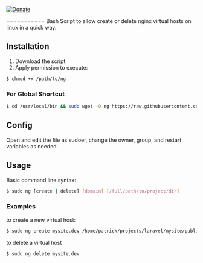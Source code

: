 [![Donate](https://img.shields.io/badge/Donate-PayPal-green.svg)](https://www.paypal.com/cgi-bin/webscr?cmd=_s-xclick&hosted_button_id=Y2JHAQRU77CCE)

===========
Bash Script to allow create or delete nginx virtual hosts on linux in a quick way.

## Installation ##

1. Download the script
2. Apply permission to execute:

```
$ chmod +x /path/to/ng
```

### For Global Shortcut ###

```bash
$ cd /usr/local/bin && sudo wget -O ng https://raw.githubusercontent.com/patrickcurl/ngTool/master/ng && sudo chmod +x /usr/local/bin/ng
```

## Config ##
Open and edit the file as sudoer, change the owner, group, and restart variables as needed.

## Usage ##

Basic command line syntax:

```bash
$ sudo ng [create | delete] [domain] [/full/path/to/project/dir]
```

### Examples ###

to create a new virtual host:

```bash
$ sudo ng create mysite.dev /home/patrick/projects/laravel/mysite/public
```
to delete a virtual host

```bash
$ sudo ng delete mysite.dev
```